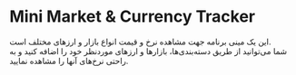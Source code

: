 # Mini Market & Currency Tracker

این یک مینی برنامه جهت مشاهده نرخ و قیمت انواع بازار و ارزهای مختلف است.  
شما می‌توانید از طریق دسته‌بندی‌ها، بازارها و ارزهای موردنظر خود را اضافه کنید و به راحتی نرخ‌های آنها را مشاهده نمایید.
